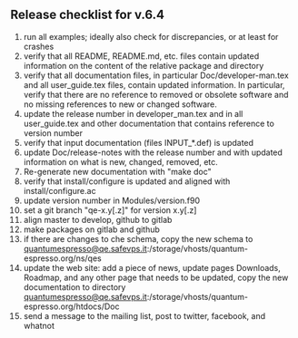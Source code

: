 ## Release checklist for v.6.4

1. run all examples; ideally also check for discrepancies, or at least for crashes
2. verify that all README, README.md, etc. files contain updated information on the content of the relative package and directory
3. verify that all documentation files, in particular Doc/developer-man.tex and all user_guide.tex files, contain updated information. In particular, verify that there are no reference to removed or obsolete software and no missing references to new or changed software.
4. update the release number in developer_man.tex and in all user_guide.tex and other documentation that contains reference to version number
5. verify that input documentation (files INPUT_*.def) is updated
6. update Doc/release-notes with the release number and with updated information on what is new, changed, removed, etc.
7. Re-generate new documentation with "make doc"
8. verify that install/configure is updated and aligned with install/configure.ac
9. update version number in Modules/version.f90
10. set a git branch "qe-x.y[.z]" for version x.y[.z]
11. align master to develop, github to gitlab
12. make packages on gitlab and github
13. if there are changes to che schema, copy the new schema to 
quantumespresso@qe.safevps.it:/storage/vhosts/quantum-espresso.org/ns/qes
14. update the web site: add a piece of news, update pages Downloads, Roadmap, and any other page that needs to be updated, copy the new documentation to directory quantumespresso@qe.safevps.it:/storage/vhosts/quantum-espresso.org/htdocs/Doc
15. send a message to the mailing list, post to twitter, facebook, and whatnot
